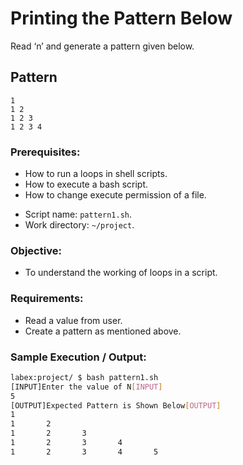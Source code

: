 # Printing the Pattern Below

Read ‘n’ and generate a pattern given below.

## Pattern

```
1
1 2
1 2 3
1 2 3 4
```

### Prerequisites:

- How to run a loops in shell scripts.
- How to execute a bash script.
- How to change execute permission of a file.

* Script name: `pattern1.sh`.
* Work directory: `~/project`.

### Objective:

- To understand the working of loops in a script.

### Requirements:

- Read a value from user.
- Create a pattern as mentioned above.

### Sample Execution / Output:

```bash
labex:project/ $ bash pattern1.sh
[INPUT]Enter the value of N[INPUT]
5
[OUTPUT]Expected Pattern is Shown Below[OUTPUT]
1
1       2
1       2       3
1       2       3       4
1       2       3       4       5
```
